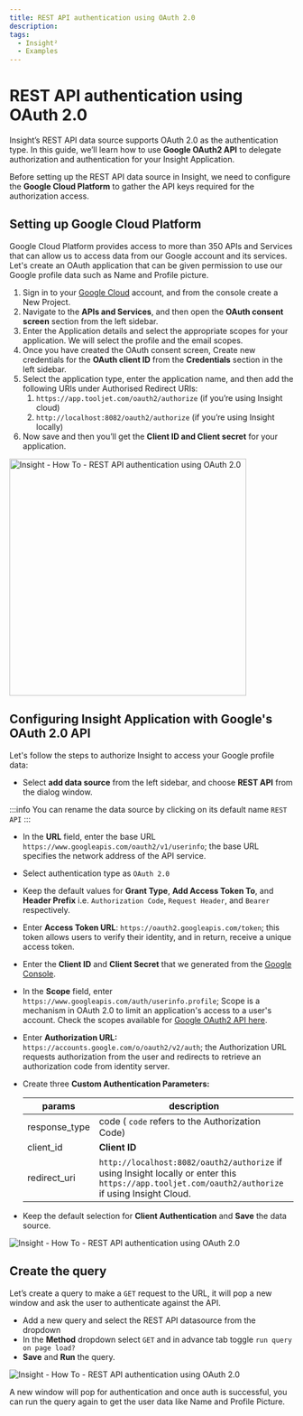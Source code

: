 ```yaml
---
title: REST API authentication using OAuth 2.0
description: 
tags:
  - Insight²
  - Examples
---
```


# REST API authentication using OAuth 2.0

Insight’s REST API data source supports OAuth 2.0 as the authentication type. In this guide, we’ll learn how to use **Google OAuth2 API** to delegate authorization and authentication for your Insight Application.

Before setting up the REST API data source in Insight, we need to configure the **Google Cloud Platform** to gather the API keys required for the authorization access.

## Setting up Google Cloud Platform

Google Cloud Platform provides access to more than 350 APIs and Services that can allow us to access data from our Google account and its services. Let's create an OAuth application that can be given permission to use our Google profile data such as Name and Profile picture.

1. Sign in to your [Google Cloud](https://cloud.google.com/) account, and from the console create a New Project.
2. Navigate to the **APIs and Services**, and then open the **OAuth consent screen** section from the left sidebar.
3. Enter the Application details and select the appropriate scopes for your application. We will select the profile and the email scopes.
4. Once you have created the OAuth consent screen, Create new credentials for the **OAuth client ID** from the **Credentials** section in the left sidebar.
5. Select the application type, enter the application name, and then add the following URIs under Authorised Redirect URIs:
    1. `https://app.tooljet.com/oauth2/authorize` (if you’re using Insight cloud)
    2. `http://localhost:8082/oauth2/authorize` (if you’re using Insight locally)
6. Now save and then you’ll get the **Client ID and Client secret** for your application.

<img class="screenshot-full" src="/_images/insight2/how-to/oauth2-authorization/gcp.png" alt="Insight - How To - REST API authentication using OAuth 2.0" height="420"/>

## Configuring Insight Application with Google's OAuth 2.0 API

Let's follow the steps to authorize Insight to access your Google profile data:

- Select **add data source** from the left sidebar, and choose **REST API** from the dialog window.

:::info
You can rename the data source by clicking on its default name `REST API`
:::

- In the **URL** field, enter the base URL `https://www.googleapis.com/oauth2/v1/userinfo`; the base URL specifies the network address of the API service.
- Select authentication type as `OAuth 2.0`
- Keep the default values for **Grant Type**, **Add Access Token To**, and **Header Prefix** i.e. `Authorization Code`, `Request Header`, and `Bearer` respectively.
- Enter **Access Token URL**: `https://oauth2.googleapis.com/token`; this token allows users to verify their identity, and in return, receive a unique access token.
- Enter the **Client ID** and **Client Secret** that we generated from the [Google Console](http://console.developers.google.com/).
- In the **Scope** field, enter `https://www.googleapis.com/auth/userinfo.profile`; Scope is a mechanism in OAuth 2.0 to limit an application's access to a user's account. Check the scopes available for [Google OAuth2 API here](https://developers.google.com/identity/protocols/oauth2/scopes#oauth2).
- Enter **Authorization URL:** `https://accounts.google.com/o/oauth2/v2/auth`; the Authorization URL requests authorization from the user and redirects to retrieve an authorization code from identity server.
- Create three **Custom Authentication Parameters:**

    | params      | description |
    | ----------- | ----------- |
    | response_type | code ( `code` refers to the Authorization Code) |
    | client_id | **Client ID**  |
    | redirect_uri | `http://localhost:8082/oauth2/authorize` if using Insight locally or enter this `https://app.tooljet.com/oauth2/authorize` if using Insight Cloud.  |

- Keep the default selection for **Client Authentication** and **Save** the data source.

<img class="screenshot-full" src="/_images/insight2/how-to/oauth2-authorization/restapi.png" alt="Insight - How To - REST API authentication using OAuth 2.0"/>

## Create the query

Let’s create a query to make a `GET` request to the URL, it will pop a new window and ask the user to authenticate against the API.

- Add a new query and select the REST API datasource from the dropdown
- In the **Method** dropdown select `GET` and in advance tab toggle `run query on page load?`
- **Save** and **Run** the query.

<img class="screenshot-full" src="/_images/insight2/how-to/oauth2-authorization/oauth.gif" alt="Insight - How To - REST API authentication using OAuth 2.0"/>

A new window will pop for authentication and once auth is successful, you can run the query again to get the user data like Name and Profile Picture.
